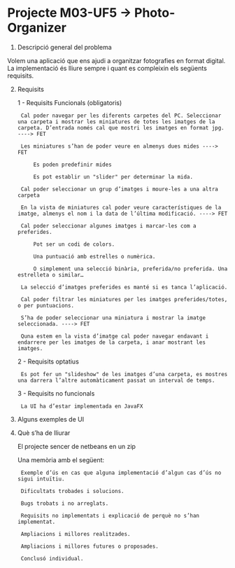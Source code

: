 # Projecte M03-UF5 → Photo-Organizer
1. Descripció general del problema

Volem una aplicació que ens ajudi a organitzar fotografies en format digital.
La implementació és lliure sempre i quant es compleixin els següents requisits.

2. Requisits

    1 - Requisits Funcionals (obligatoris)

        Cal poder navegar per les diferents carpetes del PC. Seleccionar una carpeta i mostrar les miniatures de totes les imatges de la carpeta. D’entrada només cal que mostri les imatges en format jpg. ----> FET

        Les miniatures s’han de poder veure en almenys dues mides ----> FET

            Es poden predefinir mides

            Es pot establir un "slider" per determinar la mida.

        Cal poder seleccionar un grup d’imatges i moure-les a una altra carpeta

        En la vista de miniatures cal poder veure característiques de la imatge, almenys el nom i la data de l’última modificació. ----> FET

        Cal poder seleccionar algunes imatges i marcar-les com a preferides.

            Pot ser un codi de colors.

            Una puntuació amb estrelles o numèrica.

            O simplement una selecció binària, preferida/no preferida. Una estrelleta o similar…​

        La selecció d’imatges preferides es manté si es tanca l’aplicació.

        Cal poder filtrar les miniatures per les imatges preferides/totes, o per puntuacions.

        S’ha de poder seleccionar una miniatura i mostrar la imatge seleccionada. ----> FET

        Quna estem en la vista d’imatge cal poder navegar endavant i endarrere per les imatges de la carpeta, i anar mostrant les imatges.

    2 - Requisits optatius

        Es pot fer un "slideshow" de les imatges d’una carpeta, es mostres una darrera l’altre automàticament passat un interval de temps.

    3 - Requisits no funcionals

        La UI ha d’estar implementada en JavaFX
        
 3. Alguns exemples de UI
        
4. Què s’ha de lliurar

    El projecte sencer de netbeans en un zip

    Una memòria amb el següent:

        Exemple d’ús en cas que alguna implementació d’algun cas d’ús no sigui intuïtiu.

        Dificultats trobades i solucions.

        Bugs trobats i no arreglats.

        Requisits no implementats i explicació de perquè no s’han implementat.

        Ampliacions i millores realitzades.

        Ampliacions i millores futures o proposades.

        Conclusó individual.

